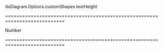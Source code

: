 <!--id-->dxDiagram.Options.customShapes.textHeight<!--/id-->
===========================================================================
<!--type-->Number<!--/type-->
===========================================================================

<!--shortDescription-->

<!--/shortDescription-->

<!--fullDescription-->

<!--/fullDescription-->